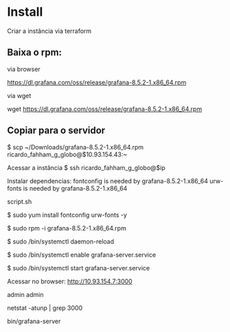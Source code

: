 # Install

Criar a instância via terraform

## Baixa o rpm:

via browser

https://dl.grafana.com/oss/release/grafana-8.5.2-1.x86_64.rpm

via wget

wget https://dl.grafana.com/oss/release/grafana-8.5.2-1.x86_64.rpm

## Copiar para o servidor

$ scp ~/Downloads/grafana-8.5.2-1.x86_64.rpm ricardo_fahham_g_globo@$10.93.154.43:~



Acessar a instância
$ ssh ricardo_fahham_g_globo@$ip

Instalar dependencias:
	fontconfig is needed by grafana-8.5.2-1.x86_64
	urw-fonts is needed by grafana-8.5.2-1.x86_64

script.sh

$ sudo yum install fontconfig urw-fonts -y

$ sudo rpm -i grafana-8.5.2-1.x86_64.rpm

$ sudo /bin/systemctl daemon-reload

$ sudo /bin/systemctl enable grafana-server.service

$ sudo /bin/systemctl start grafana-server.service

Acessar no browser: http://10.93.154.7:3000

admin
admin



netstat -atunp | grep 3000

bin/grafana-server
